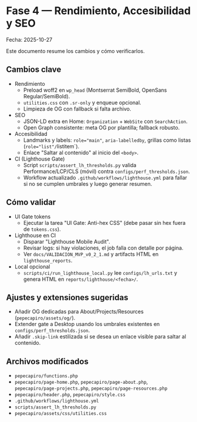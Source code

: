 # Fase 4 — Rendimiento, Accesibilidad y SEO

Fecha: 2025-10-27

Este documento resume los cambios y cómo verificarlos.

## Cambios clave

- Rendimiento
  - Preload woff2 en `wp_head` (Montserrat SemiBold, OpenSans Regular/SemiBold).
  - `utilities.css` con `.sr-only` y enqueue opcional.
  - Limpieza de OG con fallback si falta archivo.
- SEO
  - JSON-LD extra en Home: `Organization` + `WebSite` con `SearchAction`.
  - Open Graph consistente: meta OG por plantilla; fallback robusto.
- Accesibilidad
  - Landmarks y labels: `role="main"`, `aria-labelledby`, grillas como listas (`role="list"/`listitem`).
  - Enlace "Saltar al contenido" al inicio del `<body>`.
- CI (Lighthouse Gate)
  - Script `scripts/assert_lh_thresholds.py` valida Performance/LCP/CLS (móvil) contra `configs/perf_thresholds.json`.
  - Workflow actualizado `.github/workflows/lighthouse.yml` para fallar si no se cumplen umbrales y luego generar resumen.

## Cómo validar

- UI Gate tokens
  - Ejecutar la tarea "UI Gate: Anti-hex CSS" (debe pasar sin hex fuera de `tokens.css`).
- Lighthouse en CI
  - Disparar "Lighthouse Mobile Audit".
  - Revisar logs: si hay violaciones, el job falla con detalle por página.
  - Ver `docs/VALIDACION_MVP_v0_2_1.md` y artifacts HTML en `lighthouse_reports`.
- Local opcional
  - `scripts/ci/run_lighthouse_local.py` lee `configs/lh_urls.txt` y genera HTML en `reports/lighthouse/<fecha>/`.

## Ajustes y extensiones sugeridas

- Añadir OG dedicadas para About/Projects/Resources (`pepecapiro/assets/og/`).
- Extender gate a Desktop usando los umbrales existentes en `configs/perf_thresholds.json`.
- Añadir `.skip-link` estilizada si se desea un enlace visible para saltar al contenido.

## Archivos modificados

- `pepecapiro/functions.php`
- `pepecapiro/page-home.php`, `pepecapiro/page-about.php`, `pepecapiro/page-projects.php`, `pepecapiro/page-resources.php`
- `pepecapiro/header.php`, `pepecapiro/style.css`
- `.github/workflows/lighthouse.yml`
- `scripts/assert_lh_thresholds.py`
- `pepecapiro/assets/css/utilities.css`

